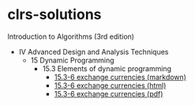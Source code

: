 # clrs-solutions

Introduction to Algorithms (3rd edition)

- IV Advanced Design and Analysis Techniques
  - 15 Dynamic Programming
    - 15.3 Elements of dynamic programming 
      - [15.3-6 exchange currencies (markdown)](./markdown/15_3-6_exchange-currencies.md)
      - [15.3-6 exchange currencies (html)](./html/15_3-6_exchange-currencies.html)
      - [15.3-6 exchange currencies (pdf)](./pdf/15_3-6_exchange-currencies.pdf)

